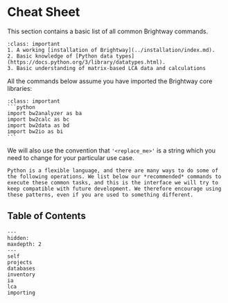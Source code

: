 # Cheat Sheet

This section contains a basic list of all common Brightway commands.

```{admonition} Prerequisites
:class: important
1. A working [installation of Brightway](../installation/index.md).
2. Basic knowledge of [Python data types](https://docs.python.org/3/library/datatypes.html).
3. Basic understanding of matrix-based LCA data and calculations
```

All the commands below assume you have imported the Brightway core libraries:

````{admonition} Assumed imports
:class: important
```python
import bw2analyzer as ba
import bw2calc as bc
import bw2data as bd
import bw2io as bi
```
````

We will also use the convention that `'<replace_me>'` is a string which you need to change for your particular use case.

````{admonition} Recommended practice
Python is a flexible language, and there are many ways to do some of the following operations. We list below our *recommended* commands to execute these common tasks, and this is the interface we will try to keep compatible with future development. We therefore encourage using these patterns, even if you are used to something different.
````

## Table of Contents

```{toctree}
---
hidden:
maxdepth: 2
---
self
projects
databases
inventory
ia
lca
importing
```
